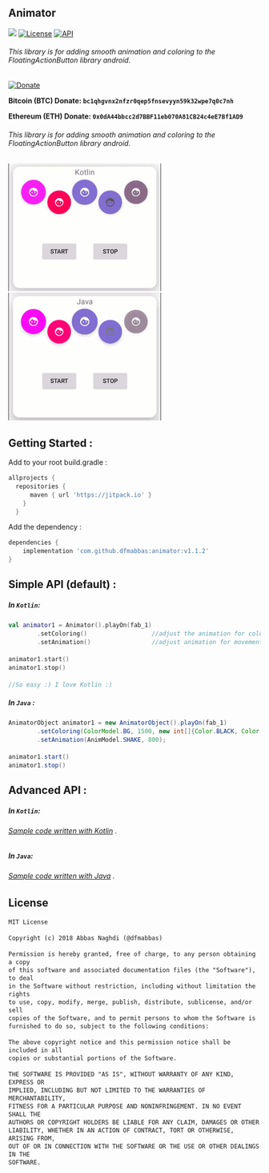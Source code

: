 ## Animator
[![](https://jitpack.io/v/dfmabbas/animator.svg)](https://jitpack.io/#dfmabbas/animator)
[![License](http://img.shields.io/badge/license-MIT-green.svg?style=flat)](https://github.com/dfmabbas/animator)
[![API](https://img.shields.io/badge/API-15%2B-blue.svg?style=flat)](https://github.com/dfmabbas/animator)

###### This library is for adding smooth animation and coloring to the FloatingActionButton library android.



[![Donate](https://img.shields.io/badge/Donate-green)](https://idpay.ir/oky2abbas)

**Bitcoin (BTC) Donate: `bc1qhgvnx2nfzr0qep5fnsevyyn59k32wpe7q0c7nh`**

**Ethereum (ETH) Donate: `0x0dA44bbcc2d7BBF11eb070A81CB24c4eE7Bf1AD9`**




###### This library is for adding smooth animation and coloring to the FloatingActionButton library android.

<img src="assets/kotlin.gif"> <img src="assets/java.gif">



## Getting Started :

Add to your root build.gradle :
```Groovy
allprojects {
  repositories {
      maven { url 'https://jitpack.io' }
    }
  }
```

Add the dependency : 
```Groovy
dependencies {
    implementation 'com.github.dfmabbas:animator:v1.1.2'
}
```

## Simple API (default) :

##### In `Kotlin`:
```kotlin
val animator1 = Animator().playOn(fab_1)
        .setColoring()              	//adjust the animation for color (optional)
        .setAnimation()             	//adjust animation for movement (optional)

animator1.start()
animator1.stop()

//So easy :) I love Kotlin :)
```

##### In `Java` :
```java
AnimatorObject animator1 = new AnimatorObject().playOn(fab_1)
        .setColoring(ColorModel.BG, 1500, new int[]{Color.BLACK, Color.LTGRAY, Color.MAGENTA})
        .setAnimation(AnimModel.SHAKE, 800);

animator1.start()
animator1.stop()
```

## Advanced API :

##### In `Kotlin`:
###### [Sample code written with Kotlin](sample/src/main/java/com/github/dfmabbas/sample/KotlinView.kt) .

##### In `Java`:
###### [Sample code written with Java](sample/src/main/java/com/github/dfmabbas/sample/JavaView.java) .

## License
    MIT License
    
    Copyright (c) 2018 Abbas Naghdi (@dfmabbas)
    
    Permission is hereby granted, free of charge, to any person obtaining a copy
    of this software and associated documentation files (the "Software"), to deal
    in the Software without restriction, including without limitation the rights
    to use, copy, modify, merge, publish, distribute, sublicense, and/or sell
    copies of the Software, and to permit persons to whom the Software is
    furnished to do so, subject to the following conditions:
    
    The above copyright notice and this permission notice shall be included in all
    copies or substantial portions of the Software.
    
    THE SOFTWARE IS PROVIDED "AS IS", WITHOUT WARRANTY OF ANY KIND, EXPRESS OR
    IMPLIED, INCLUDING BUT NOT LIMITED TO THE WARRANTIES OF MERCHANTABILITY,
    FITNESS FOR A PARTICULAR PURPOSE AND NONINFRINGEMENT. IN NO EVENT SHALL THE
    AUTHORS OR COPYRIGHT HOLDERS BE LIABLE FOR ANY CLAIM, DAMAGES OR OTHER
    LIABILITY, WHETHER IN AN ACTION OF CONTRACT, TORT OR OTHERWISE, ARISING FROM,
    OUT OF OR IN CONNECTION WITH THE SOFTWARE OR THE USE OR OTHER DEALINGS IN THE
    SOFTWARE.
